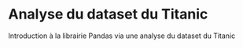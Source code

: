 # **Analyse du dataset du Titanic**

Introduction à la librairie Pandas via une analyse du dataset du Titanic
